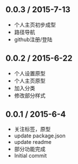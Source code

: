 ## 0.0.3 / 2015-7-13
* 个人主页初步成型
* 路径导航
* github注册/登陆
## 0.0.2 / 2015-6-22
* 个人设置原型
* 个人主页原型
* 加入分类
* 修改部分样式
## 0.0.1 / 2015-6-4
* 关注标签，原型
* update package.json
* update readme
* 部分功能完成
* Initial commit